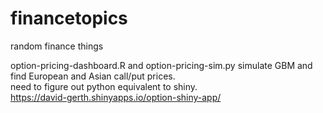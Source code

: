 # financetopics

random finance things

option-pricing-dashboard.R and option-pricing-sim.py simulate GBM and find European and Asian call/put prices. <br>
need to figure out python equivalent to shiny. <br>
https://david-gerth.shinyapps.io/option-shiny-app/ 

